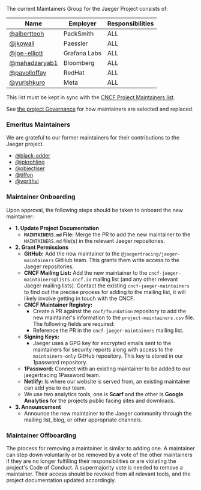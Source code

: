 The current Maintainers Group for the Jaeger Project consists of:

| Name | Employer | Responsibilities |
| ---- | -------- | ---------------- |
| [@albertteoh](https://github.com/albertteoh) | PackSmith | ALL | 
| [@jkowall](https://github.com/jkowall) | Paessler | ALL |
| [@joe-elliott](https://github.com/joe-elliott) | Grafana Labs | ALL |
| [@mahadzaryab1](https://github.com/mahadzaryab1) | Bloomberg | ALL |
| [@pavolloffay](https://github.com/pavolloffay) | RedHat | ALL |
| [@yurishkuro](https://github.com/yurishkuro) | Meta | ALL |

This list must be kept in sync with the [CNCF Project Maintainers list](https://github.com/cncf/foundation/blob/master/project-maintainers.csv).

See [the project Governance](./GOVERNANCE.md) for how maintainers are selected and replaced.

### Emeritus Maintainers

We are grateful to our former maintainers for their contributions to the Jaeger project.

* [@black-adder](https://github.com/black-adder)
* [@jpkrohling](https://github.com/jpkrohling)
* [@objectiser](https://github.com/objectiser)
* [@tiffon](https://github.com/tiffon)
* [@vprithvi](https://github.com/vprithvi)

### Maintainer Onboarding

Upon approval, the following steps should be taken to onboard the new maintainer:

*   **1. Update Project Documentation**
    *   **`MAINTAINERS.md` File:** Merge the PR to add the new maintainer to the `MAINTAINERS.md` file(s) in the relevant Jaeger repositories.
*   **2. Grant Permissions**
    *   **GitHub:** Add the new maintainer to the `@jaegertracing/jaeger-maintainers` GitHub team. This grants them write access to the Jaeger repositories.
    *   **CNCF Mailing List:** Add the new maintainer to the `cncf-jaeger-maintainers@lists.cncf.io` mailing list (and any other relevant Jaeger mailing lists). Contact the existing `cncf-jaeger-maintainers` to find out the precise process for adding to the mailing list, it will likely involve getting in touch with the CNCF.
    *   **CNCF Maintainer Registry:**
        *   Create a PR against the `cncf/foundation` repository to add the new maintainer's information to the `project-maintainers.csv` file. The following fields are required:
        *   Reference the PR in the `cncf-jaeger-maintainers` mailing list.
    *   **Signing Keys:**
        *   Jaeger uses a GPG key for encrypted emails sent to the maintainers for security reports along with access to the `maintainers-only` GitHub repository. This key is stored in our 1password repository. 
    *   **1Password:** Connect with an existing maintainer to be added to our jaegertracing 1Password team.
    *   **Netlify:** Is where our website is served from, an existing maintainer can add you to our team.
    *   We use two analytics tools, one is **Scarf** and the other is **Google Analytics** for the projects public facing sites and downloads. 
*   **3. Announcement**
    *   Announce the new maintainer to the Jaeger community through the mailing list, blog, or other appropriate channels.

### Maintainer Offboarding

The process for removing a maintainer is similar to adding one. A maintainer can step down voluntarily or be removed by a vote of the other maintainers if they are no longer fulfilling their responsibilities or are violating the project's Code of Conduct. A supermajority vote is needed to remove a maintainer. Their access should be revoked from all relevant tools, and the project documentation updated accordingly.